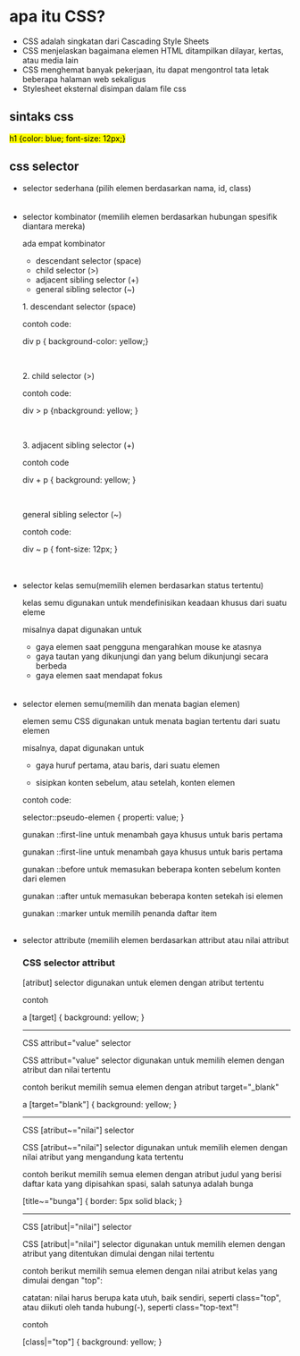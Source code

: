 <h1>apa itu CSS?</h1>

<ul>
    <li>CSS adalah singkatan dari Cascading Style Sheets</li>
    <li>CSS menjelaskan bagaimana elemen HTML ditampilkan dilayar, kertas, atau media lain</li>
    <li>CSS menghemat banyak pekerjaan, itu dapat mengontrol tata letak beberapa halaman web sekaligus</li>
    <li>Stylesheet eksternal disimpan dalam file css</li>
</ul>

<h2>sintaks css</h2>
<p>
<mark>
h1 {color: blue; font-size: 12px;}
</mark>
</p>

<h2>css selector</h2>
 <ul>
    <li>selector sederhana (pilih elemen berdasarkan nama, id, class)</li>
    <br><br>
    <li>
        selector kombinator (memilih elemen berdasarkan hubungan spesifik diantara mereka)
        <p>ada empat kombinator </p>
        <ul>
            <li>descendant selector (space)</li>
            <li>child selector (>)</li>
            <li>adjacent sibling selector (+)</li>
            <li>general sibling selector (~)</li>
        </ul>
        <p>1. descendant selector (space)</p>
        <p>contoh code:</p>
        <p>div p { background-color: yellow;}</p>
        <br>
        <p>2. child selector (>)</p>
        <p>contoh code:</p>
        <p>div > p {nbackground: yellow; }</p>
        <br>
        <p>3. adjacent sibling selector (+)</p>
        <p>contoh code</p>
        <p>div + p { background: yellow; } </p>
        <br>
        <p>general sibling selector (~)</p>
        <p>contoh code:</p>
        <p>div ~ p { font-size: 12px; }</p>
    </li>
    <br><br>
    <li>
        selector kelas semu(memilih elemen berdasarkan status tertentu)
        <p>kelas semu digunakan untuk mendefinisikan keadaan khusus dari suatu eleme</p>
        <p>misalnya dapat digunakan untuk</p>
        <ul>
            <li>gaya elemen saat pengguna mengarahkan mouse ke atasnya</li>
            <li>gaya tautan yang dikunjungi dan yang belum dikunjungi secara berbeda</li>
            <li>gaya elemen saat mendapat fokus</li>
        </ul>
        </li>
    <br><br>
    <li>
        selector elemen semu(memilih dan menata bagian elemen)
    <p>elemen semu CSS digunakan untuk menata bagian tertentu dari suatu elemen</p>
    <p>misalnya, dapat digunakan untuk</p>
    <ul>
        <li>gaya huruf pertama, atau baris, dari suatu elemen</p>
        <li>sisipkan konten sebelum, atau setelah, konten elemen</p>
    </ul>
    <p> contoh code:</p>
    <p>
    selector::pseudo-elemen {
        properti: value;
    }
    <p>gunakan ::first-line untuk menambah gaya khusus untuk baris pertama</p>
    <p>gunakan ::first-line untuk menambah gaya khusus untuk baris pertama</p>
    <p>gunakan ::before untuk memasukan beberapa konten sebelum konten dari elemen</p>
    <p>gunakan ::after untuk memasukan beberapa konten setekah isi elemen</p>
    <p>gunakan ::marker untuk memilih penanda daftar item</p>
    
</p>
    </li>
    <br>
    <li>
    selector attribute (memilih elemen berdasarkan attribut atau nilai attribut</li>
    <h3>CSS selector attribut</h3>
    <p>[atribut] selector digunakan untuk elemen dengan atribut tertentu</p>
    <p>contoh</p>
    <p>a [target] {
        background: yellow;
    }
    </p>
    <hr>
    <p>CSS attribut="value" selector</p>
    <p>CSS attribut="value" selector digunakan untuk memilih elemen dengan atribut dan nilai tertentu</p>
    <p>contoh berikut memilih semua<a> elemen dengan atribut target="_blank"</p>
    <p>a [target="blank"] {
        background: yellow;
    }
    </p>
    <hr>
    <p>CSS [atribut~="nilai"] selector<p>
    <p>CSS [atribut~="nilai"] selector digunakan untuk memilih elemen dengan nilai atribut yang mengandung kata tertentu</p>
    <p>contoh berikut memilih semua elemen dengan atribut judul yang berisi daftar kata yang dipisahkan spasi, salah satunya adalah bunga </p>
<p>[title~="bunga"] {
    border: 5px solid black;
}
</p>
<hr>
    <p>CSS [atribut|="nilai"] selector</p>
    <p>CSS [atribut|="nilai"] selector digunakan untuk memilih elemen dengan atribut yang ditentukan dimulai dengan nilai tertentu</p>
    <p>contoh berikut memilih semua elemen dengan nilai atribut kelas yang dimulai dengan "top":</p>
    <p>catatan: nilai harus berupa kata utuh, baik sendiri, seperti class="top", atau diikuti oleh tanda hubung(-), seperti class="top-text"!
    <p>contoh</p>
    <p>[class|="top"] {
        background: yellow;
    }
</ul>
